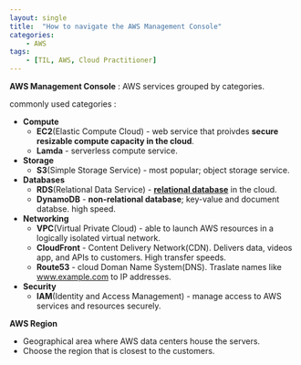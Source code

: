 ```yaml
---
layout: single
title:  "How to navigate the AWS Management Console"
categories: 
    - AWS
tags: 
    - [TIL, AWS, Cloud Practitioner]
---
```


**AWS Management Console** : AWS services grouped by categories.

commonly used categories : 

- **Compute**
    - **EC2**(Elastic Compute Cloud) - web service that proivdes **secure resizable compute capacity in the cloud**.
    - **Lamda** - serverless compute service.
- **Storage**
    - **S3**(Simple Storage Service) - most popular; object storage service.
- **Databases**
    - **RDS**(Relational Data Service) - [**relational database**](/dictionary/relational-database/) in the cloud.
    - **DynamoDB** - **non-relational database**; key-value and document databse. high speed.
- **Networking**
    - **VPC**(Virtual Private Cloud) - able to launch AWS resources in a logically isolated virtual network.
    - **CloudFront** - Content Delivery Network(CDN). Delivers data, videos app, and APIs to customers. High transfer speeds.
    - **Route53** - cloud Doman Name System(DNS). Traslate names like www.example.com to IP addresses.
- **Security**
    - **IAM**(Identity and Access Management) - manage access to AWS services and resources securely.

**AWS Region**

- Geographical area where AWS data centers house the servers.
- Choose the region that is closest to the customers.
